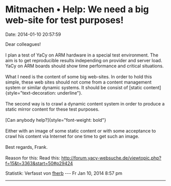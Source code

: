 Mitmachen • Help: We need a big web-site for test purposes!
===========================================================

Date: 2014-01-10 20:57:59

Dear colleagues!\
\
I plan a test of YaCy on ARM hardware in a special test environment. The
aim is to get reproducible results independing on provider and server
load. YaCy on ARM boards should show time performance and critical
situations.\
\
What I need is the content of some big web-sites. In order to hold this
simple, these web sites should not come from a content management system
or similar dynamic systems. It should be consist of [static
content]{style="text-decoration: underline"}.\
\
The second way is to crawl a dynamic content system in order to produce
a static mirror content for these test purposes.\
\
[Can anybody help?]{style="font-weight: bold"}\
\
Either with an image of some static content or with some acceptance to
crawl his content via Internet for one time to get such an image.\
\
Best regards, Frank.\
\
Reason for this: Read this:
<http://forum.yacy-websuche.de/viewtopic.php?f=15&t=3363&start=50#p29424>

Statistik: Verfasst von
[fherb](http://forum.yacy-websuche.de/memberlist.php?mode=viewprofile&u=9031)
--- Fr Jan 10, 2014 8:57 pm

------------------------------------------------------------------------
